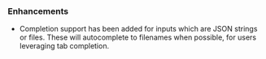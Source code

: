### Enhancements

* Completion support has been added for inputs which are JSON strings or files.
  These will autocomplete to filenames when possible, for users leveraging tab
  completion.
